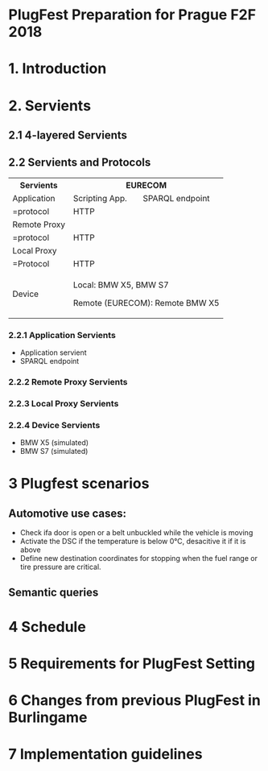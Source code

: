 # PlugFest Preparation for Prague F2F 2018

# 1. Introduction

# 2. Servients

## 2.1 4-layered Servients

## 2.2 Servients and Protocols

<table>
	<tbody>
		<tr>
			<th>Servients</th>
			<th colspan="2">EURECOM</th>
		</tr>
		<tr>
			<td>Application</td>
			<td>Scripting App.</td>
			<td>SPARQL endpoint</td>
		</tr>
		<tr>
			<td>=protocol</td>
			<td>HTTP</td>
		</tr>
		<tr>
			<td>Remote Proxy</td>
			<td colspan="2"></td>
		</tr>
		<tr>
			<td>=protocol</td>
			<td colspan="2">HTTP</td>
		</tr>
		<tr>
			<td>Local Proxy</td>
			<td colspan="2"></td>
		</tr>
		<tr>
			<td>=Protocol</td>
			<td colspan="2">HTTP</td>
		</tr>
		<tr>
			<td>Device</td>
			<td colspan="2">
        <p>Local: BMW X5, BMW S7</p>
    		<p>Remote (EURECOM): Remote BMW X5</p>
			</td>
		</tr>
	</tbody>
</table>

### 2.2.1 Application Servients

- Application servient
- SPARQL endpoint

### 2.2.2 Remote Proxy Servients

### 2.2.3 Local Proxy Servients

### 2.2.4 Device Servients

- BMW X5 (simulated)
- BMW S7 (simulated)

# 3 Plugfest scenarios

## Automotive use cases:
- Check ifa door is open or a belt unbuckled while the vehicle is moving
- Activate the DSC if the temperature is below 0°C, desacitive it if it is above
- Define new destination coordinates for stopping when the fuel range or tire pressure are critical.

## Semantic queries

# 4 Schedule

# 5 Requirements for PlugFest Setting

# 6 Changes from previous PlugFest in Burlingame

# 7 Implementation guidelines
